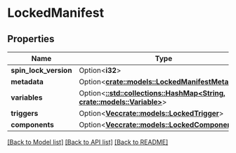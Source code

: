 # LockedManifest

## Properties

Name | Type | Description | Notes
------------ | ------------- | ------------- | -------------
**spin_lock_version** | Option<**i32**> |  | [optional]
**metadata** | Option<[**crate::models::LockedManifestMetadata**](LockedManifestMetadata.md)> |  | [optional]
**variables** | Option<[**::std::collections::HashMap<String, crate::models::Variable>**](Variable.md)> |  | [optional]
**triggers** | Option<[**Vec<crate::models::LockedTrigger>**](LockedTrigger.md)> |  | [optional]
**components** | Option<[**Vec<crate::models::LockedComponent>**](LockedComponent.md)> |  | [optional]

[[Back to Model list]](../README.md#documentation-for-models) [[Back to API list]](../README.md#documentation-for-api-endpoints) [[Back to README]](../README.md)


